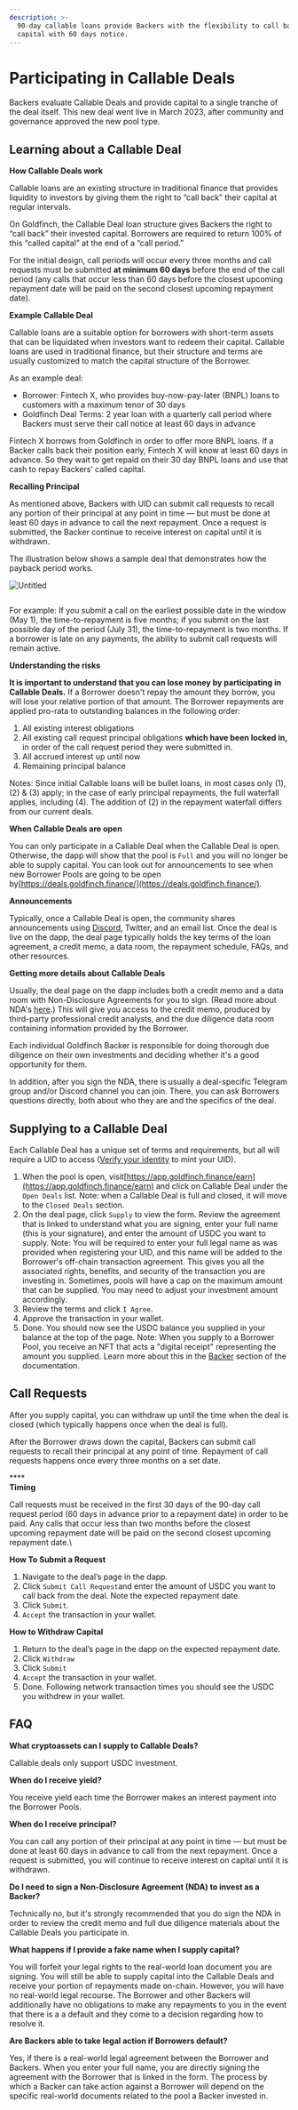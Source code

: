 ```yaml
---
description: >-
  90-day callable loans provide Backers with the flexibility to call back their
  capital with 60 days notice.
---
```


# Participating in Callable Deals

Backers evaluate Callable Deals and provide capital to a single tranche of the deal itself. This new deal went live in March 2023, after community and governance approved the new pool type.

## **Learning about a Callable Deal**

**How Callable Deals work**

Callable loans are an existing structure in traditional finance that provides liquidity to investors by giving them the right to “call back” their capital at regular intervals.

On Goldfinch, the Callable Deal loan structure gives Backers the right to “call back” their invested capital. Borrowers are required to return 100% of this “called capital” at the end of a “call period.”

For the initial design, call periods will occur every three months and call requests must be submitted **at minimum 60 days** before the end of the call period (any calls that occur less than 60 days before the closest upcoming repayment date will be paid on the second closest upcoming repayment date).

**Example Callable Deal**

Callable loans are a suitable option for borrowers with short-term assets that can be liquidated when investors want to redeem their capital. Callable loans are used in traditional finance, but their structure and terms are usually customized to match the capital structure of the Borrower.

As an example deal:

* Borrower: Fintech X, who provides buy-now-pay-later (BNPL) loans to customers with a maximum tenor of 30 days
* Goldfinch Deal Terms: 2 year loan with a quarterly call period where Backers must serve their call notice at least 60 days in advance

Fintech X borrows from Goldfinch in order to offer more BNPL loans. If a Backer calls back their position early, Fintech X will know at least 60 days in advance. So they wait to get repaid on their 30 day BNPL loans and use that cash to repay Backers’ called capital.

**Recalling Principal**

As mentioned above, Backers with UID can submit call requests to recall any portion of their principal at any point in time — but must be done at least 60 days in advance to call the next repayment. Once a request is submitted, the Backer continue to receive interest on capital until it is withdrawn.

The illustration below shows a sample deal that demonstrates how the payback period works.

<div>

<img src="https://s3-us-west-2.amazonaws.com/secure.notion-static.com/487826f3-e701-4c69-acc5-c1c2bad6924d/Untitled.png" alt="Untitled">

 

<figure><img src="../.gitbook/assets/Screenshot 2023-03-22 at 4.36.47 PM.png" alt=""><figcaption></figcaption></figure>

</div>

For example: If you submit a call on the earliest possible date in the window (May 1), the time-to-repayment is five months; if you submit on the last possible day of the period (July 31), the time-to-repayment is two months. If a borrower is late on any payments, the ability to submit call requests will remain active.

**Understanding the risks**

**It is important to understand that you can lose money by participating in Callable Deals.** If a Borrower doesn't repay the amount they borrow, you will lose your relative portion of that amount. The Borrower repayments are applied pro-rata to outstanding balances in the following order:

1. All existing interest obligations
2. All existing call request principal obligations **which have been locked in,** in order of the call request period they were submitted in.
3. All accrued interest up until now
4. Remaining principal balance

Notes: Since initial Callable loans will be bullet loans, in most cases only (1), (2) & (3) apply; in the case of early principal repayments, the full waterfall applies, including (4). The addition of (2) in the repayment waterfall differs from our current deals.

**When Callable Deals are open**

You can only participate in a Callable Deal when the Callable Deal is open. Otherwise, the dapp will show that the pool is `Full` and you will no longer be able to supply capital. You can look out for announcements to see when new Borrower Pools are going to be open by[https://deals.goldfinch.finance/](https://deals.goldfinch.finance/).

**Announcements**

Typically, once a Callable Deal is open, the community shares announcements using [Discord](https://discord.com/invite/HVeaca3fN8), Twitter, and an email list. Once the deal is live on the dapp, the deal page typically holds the key terms of the loan agreement, a credit memo, a data room, the repayment schedule, FAQs, and other resources.

**Getting more details about Callable Deals**

Usually, the deal page on the dapp includes both a credit memo and a data room with Non-Disclosure Agreements for you to sign. (Read more about NDA's [here](https://www.investopedia.com/terms/n/nda.asp).) This will give you access to the credit memo, produced by third-party professional credit analysts, and the due diligence data room containing information provided by the Borrower.

Each individual Goldfinch Backer is responsible for doing thorough due diligence on their own investments and deciding whether it's a good opportunity for them.

In addition, after you sign the NDA, there is usually a deal-specific Telegram group and/or Discord channel you can join. There, you can ask Borrowers questions directly, both about who they are and the specifics of the deal.

## **Supplying to a Callable Deal**

Each Callable Deal has a unique set of terms and requirements, but all will require a UID to access ([Verify your identity](https://docs.goldfinch.finance/goldfinch/guides/verifying-your-identity) to mint your UID).

1. When the pool is open, visit[https://app.goldfinch.finance/earn](https://app.goldfinch.finance/earn) and click on Callable Deal under the `Open Deals` list. Note: when a Callable Deal is full and closed, it will move to the `Closed Deals` section.
2. On the deal page, click `Supply` to view the form. Review the agreement that is linked to understand what you are signing, enter your full name (this is your signature), and enter the amount of USDC you want to supply. Note: You will be required to enter your full legal name as was provided when registering your UID, and this name will be added to the Borrower's off-chain transaction agreement. This gives you all the associated rights, benefits, and security of the transaction you are investing in. Sometimes, pools will have a cap on the maximum amount that can be supplied. You may need to adjust your investment amount accordingly.
3. Review the terms and click `I Agree`.
4. Approve the transaction in your wallet.
5. Done. You should now see the USDC balance you supplied in your balance at the top of the page. Note: When you supply to a Borrower Pool, you receive an NFT that acts a "digital receipt" representing the amount you supplied. Learn more about this in the [Backer](https://docs.goldfinch.finance/goldfinch/protocol-mechanics/backers) section of the documentation.

## Call Requests

After you supply capital, you can withdraw up until the time when the deal is closed (which typically happens once when the deal is full).

After the Borrower draws down the capital, Backers can submit call requests to recall their principal at any point of time. Repayment of call requests happens once every three months on a set date.

****\
**Timing**

Call requests must be received in the first 30 days of the 90-day call request period (60 days in advance prior to a repayment date) in order to be paid. Any calls that occur less than two months before the closest upcoming repayment date will be paid on the second closest upcoming repayment date.\


**How To Submit a Request**

1. Navigate to the deal’s page in the dapp.
2. Click `Submit Call Request`and enter the amount of USDC you want to call back from the deal. Note the expected repayment date.
3. Click `Submit`.
4. `Accept` the transaction in your wallet.

**How to Withdraw Capital**

1. Return to the deal’s page in the dapp on the expected repayment date.
2. Click `Withdraw`
3. Click `Submit`
4. `Accept` the transaction in your wallet.
5. Done. Following network transaction times you should see the USDC you withdrew in your wallet.

## **FAQ**

**What cryptoassets can I supply to Callable Deals?**

Callable deals only support USDC investment.

**When do I receive yield?**

You receive yield each time the Borrower makes an interest payment into the Borrower Pools.

**When do I receive principal?**

You can call any portion of their principal at any point in time — but must be done at least 60 days in advance to call from the next repayment. Once a request is submitted, you will continue to receive interest on capital until it is withdrawn.

**Do I need to sign a Non-Disclosure Agreement (NDA) to invest as a Backer?**

Technically no, but it's strongly recommended that you do sign the NDA in order to review the credit memo and full due diligence materials about the Callable Deals you participate in.

**What happens if I provide a fake name when I supply capital?**

You will forfeit your legal rights to the real-world loan document you are signing. You will still be able to supply capital into the Callable Deals and receive your portion of repayments made on-chain. However, you will have no real-world legal recourse. The Borrower and other Backers will additionally have no obligations to make any repayments to you in the event that there is a a default and they come to a decision regarding how to resolve it.

**Are Backers able to take legal action if Borrowers default?**

Yes, if there is a real-world legal agreement between the Borrower and Backers. When you enter your full name, you are directly signing the agreement with the Borrower that is linked in the form. The process by which a Backer can take action against a Borrower will depend on the specific real-world documents related to the pool a Backer invested in.
